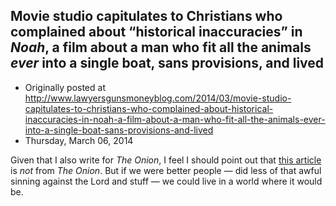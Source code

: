 ## Movie studio capitulates to Christians who complained about “historical inaccuracies” in <em>Noah</em>, a film about a man who fit all the animals <em>ever</em> into a single boat, sans provisions, and lived

 * Originally posted at http://www.lawyersgunsmoneyblog.com/2014/03/movie-studio-capitulates-to-christians-who-complained-about-historical-inaccuracies-in-noah-a-film-about-a-man-who-fit-all-the-animals-ever-into-a-single-boat-sans-provisions-and-lived
 * Thursday, March 06, 2014

Given that I also write for _The Onion_, I feel I should point out that [this article](http://www.rawstory.com/rs/2014/03/06/russell-crowe-film-noah-edited-to-appease-christians-upset-by-historical-inaccuracies/) is _not_ from _The Onion_. But if we were better people — did less of that awful sinning against the Lord and stuff — we could live in a world where it would be.